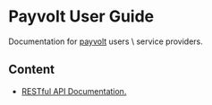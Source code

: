 # Payvolt User Guide

Documentation for [payvolt](https://payvolt.io) users \ service providers.

## Content

- [RESTful API Documentation.](https://github.com/payvolt-io/manual/blob/main/RESTAPI/Documentation.md)
